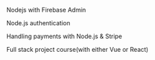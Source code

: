 Nodejs with Firebase Admin

Node.js authentication

Handling payments with Node.js & Stripe

Full stack project course(with either Vue or React)
